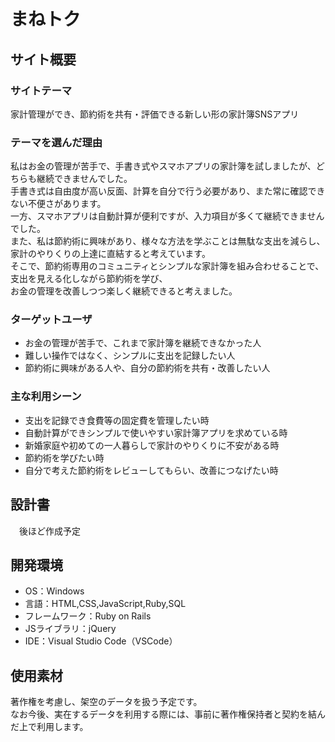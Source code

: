 # まねトク
## サイト概要
### サイトテーマ
家計管理ができ、節約術を共有・評価できる新しい形の家計簿SNSアプリ
​
### テーマを選んだ理由
私はお金の管理が苦手で、手書き式やスマホアプリの家計簿を試しましたが、どちらも継続できませんでした。  
手書き式は自由度が高い反面、計算を自分で行う必要があり、また常に確認できない不便さがあります。  
一方、スマホアプリは自動計算が便利ですが、入力項目が多くて継続できませんでした。  
また、私は節約術に興味があり、様々な方法を学ぶことは無駄な支出を減らし、家計のやりくりの上達に直結すると考えています。  
そこで、節約術専用のコミュニティとシンプルな家計簿を組み合わせることで、支出を見える化しながら節約術を学び、  
お金の管理を改善しつつ楽しく継続できると考えました。
​
### ターゲットユーザ
  - お金の管理が苦手で、これまで家計簿を継続できなかった人
  - 難しい操作ではなく、シンプルに支出を記録したい人
  - 節約術に興味がある人や、自分の節約術を共有・改善したい人
​
### 主な利用シーン
  - 支出を記録でき食費等の固定費を管理したい時
  - 自動計算ができシンプルで使いやすい家計簿アプリを求めている時
  - 新婚家庭や初めての一人暮らしで家計のやりくりに不安がある時
  - 節約術を学びたい時
  - 自分で考えた節約術をレビューしてもらい、改善につなげたい時
​
## 設計書
　後ほど作成予定
​
## 開発環境
- OS：Windows
- 言語：HTML,CSS,JavaScript,Ruby,SQL
- フレームワーク：Ruby on Rails
- JSライブラリ：jQuery
- IDE：Visual Studio Code（VSCode）
​
## 使用素材
著作権を考慮し、架空のデータを扱う予定です。  
なお今後、実在するデータを利用する際には、事前に著作権保持者と契約を結んだ上で利用します。